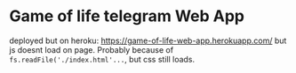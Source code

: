 # Game of life telegram Web App

deployed but on heroku:  https://game-of-life-web-app.herokuapp.com/
but js doesnt load on page.
Probably because of ``fs.readFile('./index.html'...``, but css still loads.
